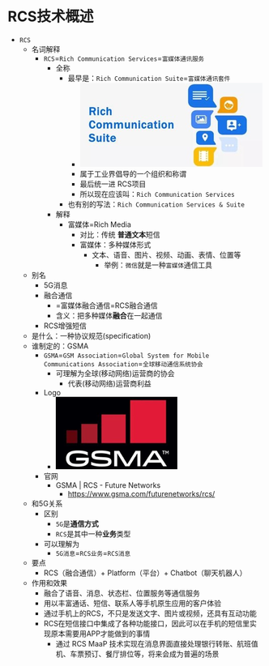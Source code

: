 # RCS技术概述

* `RCS`
  * 名词解释
    * `RCS`=`Rich Communication Services`=`富媒体通讯服务`
      * 全称
        * 最早是：`Rich Communication Suite`=`富媒体通讯套件`
          * ![rich_communication_suite](../assets/img/rich_communication_suite.jpg)
          * 属于工业界倡导的一个组织和称谓
          * 最后统一进 RCS项目
          * 所以现在应该叫：`Rich Communication Services`
        * 也有别的写法：`Rich Communication Services & Suite`
      * 解释
        * 富媒体=Rich Media
          * 对比：传统 **普通文本**短信
          * 富媒体：多种媒体形式
              * 文本、语音、图片、视频、动画、表情、位置等
                * 举例：`微信`就是一种`富媒体`通信工具
  * 别名
    * 5G消息
    * 融合通信
      * =富媒体融合通信=RCS融合通信
      * 含义：把多种媒体**融合**在一起通信
    * RCS增强短信
  * 是什么：一种协议规范(specification)
  * 谁制定的：GSMA
    * `GSMA`=`GSM Association`=`Global System for Mobile Communications Association`=`全球移动通信系统协会`
      * 可理解为全球(移动网络)运营商的协会
        * 代表(移动网络)运营商利益
    * Logo
      * ![gsma_logo](../assets/img/gsma_logo.jpg)
    * 官网
      * GSMA | RCS - Future Networks
          * https://www.gsma.com/futurenetworks/rcs/
  * 和5G关系
    * 区别
      * `5G`是**通信方式**
      * `RCS`是其中一种**业务**类型
    * 可以理解为
      * `5G消息`=`RCS业务`=`RCS消息`
  * 要点
    * RCS（融合通信）+ Platform（平台）+ Chatbot（聊天机器人）
  * 作用和效果
    * 融合了语音、消息、状态栏、位置服务等通信服务
    * 用以丰富通话、短信、联系人等手机原生应用的客户体验
    * 通过手机上的RCS，不只是发送文字、图片或视频，还具有互动功能
    * RCS在短信接口中集成了各种功能接口，因此可以在手机的短信里实现原本需要用APP才能做到的事情
      * 通过 RCS MaaP 技术实现在消息界面直接处理银行转账、航班值机、车票预订、餐厅排位等，将来会成为普遍的场景
